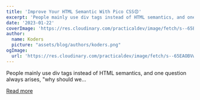 ```yaml
---
title: 'Improve Your HTML Semantic With Pico CSS😍'
excerpt: 'People mainly use div tags instead of HTML semantics, and one question always arises, "why should we...'
date: '2023-01-22'
coverImage: 'https://res.cloudinary.com/practicaldev/image/fetch/s--65EAOBVw--/c_imagga_scale,f_auto,fl_progressive,h_420,q_auto,w_1000/https://dev-to-uploads.s3.amazonaws.com/uploads/articles/dwt78lzq44rtk1js4xyn.png'
author:
  name: Koders
  picture: "assets/blog/authors/koders.png"
ogImage:
  url: 'https://res.cloudinary.com/practicaldev/image/fetch/s--65EAOBVw--/c_imagga_scale,f_auto,fl_progressive,h_420,q_auto,w_1000/https://dev-to-uploads.s3.amazonaws.com/uploads/articles/dwt78lzq44rtk1js4xyn.png'
---
```


People mainly use div tags instead of HTML semantics, and one question always arises, "why should we...

[Read more](https://dev.to/arafat4693/improve-your-html-semantic-with-pico-css-4obp)
